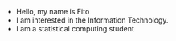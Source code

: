 - Hello, my name is Fito
- I am interested in the Information Technology.
- I am a statistical computing student

<!---
Fitryanto/Fitryanto is a ✨ special ✨ repository because its `README.md` (this file) appears on your GitHub profile.
You can click the Preview link to take a look at your changes.
--->
